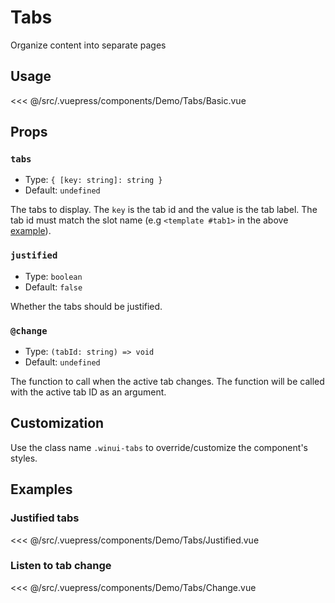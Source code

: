 # Tabs

<Content-Subtitle>Organize content into separate pages</Content-Subtitle>

<Misc-Ad />

## Usage

<Content-Example>

<div><Demo-Tabs-Basic /></div>

<<< @/src/.vuepress/components/Demo/Tabs/Basic.vue

</Content-Example>

## Props

### `tabs` <Badge text="required" type="error" />

- Type: `{ [key: string]: string }`
- Default: `undefined`

The tabs to display. The `key` is the tab id and the value is the tab label. The tab id must match the slot name (e.g `<template #tab1>` in the above [example](#usage)).

### `justified` <Badge text="optional" type="tip" />

- Type: `boolean`
- Default: `false`

Whether the tabs should be justified.

### `@change` <Badge text="optional" type="tip" />

- Type: `(tabId: string) => void`
- Default: `undefined`

The function to call when the active tab changes. The function will be called with the active tab ID as an argument.

## Customization

Use the class name `.winui-tabs` to override/customize the component's styles.

## Examples

### Justified tabs

<Content-Example>

<div><Demo-Tabs-Justified /></div>

<<< @/src/.vuepress/components/Demo/Tabs/Justified.vue

</Content-Example>

### Listen to tab change

<Content-Example>

<div><Demo-Tabs-Change /></div>

<<< @/src/.vuepress/components/Demo/Tabs/Change.vue

</Content-Example>

<Misc-Ad />
